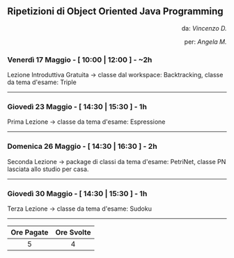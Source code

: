 ## Ripetizioni di Object Oriented Java Programming
<p align="right"> da: <i>Vincenzo D.</i> </p>
  
<p align="right"> per: <i>Angela M.</i> </p>

### Venerdì 17 Maggio - [ 10:00 | 12:00 ] - ~2h
Lezione Introduttiva Gratuita -> classe dal workspace: Backtracking, classe da tema d'esame: Triple
***
### Giovedì 23 Maggio - [ 14:30 | 15:30 ] - 1h
Prima Lezione -> classe da tema d'esame: Espressione
***
### Domenica 26 Maggio - [ 14:30 | 16:30 ] - 2h
Seconda Lezione -> package di classi da tema d'esame: PetriNet, classe PN lasciata allo studio per casa.
***
### Giovedì 30 Maggio - [ 14:30 | 15:30 ] - 1h
Terza Lezione -> classe da tema d'esame: Sudoku
***
Ore Pagate | Ore Svolte
:-:|:-:
5 | 4
